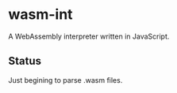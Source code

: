 # wasm-int

A WebAssembly interpreter written in JavaScript.

## Status

Just begining to parse .wasm files.
